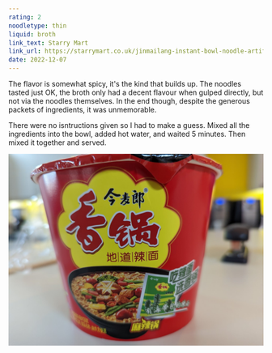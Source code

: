```yaml
---
rating: 2
noodletype: thin
liquid: broth
link_text: Starry Mart
link_url: https://starrymart.co.uk/jinmailang-instant-bowl-noodle-artificial-hotpot-with-spicy-beef-flavour-130g.html 
date: 2022-12-07
---
```


The flavor is somewhat spicy, it's the kind that builds up.  The noodles tasted just OK, the broth only had a decent flavour when gulped directly, but not via the noodles themselves. In the end though, despite the generous packets of ingredients, it was unmemorable.

There were no isntructions given so I had to make a guess. Mixed all the ingredients into the bowl, added hot water, and waited 5 minutes. Then mixed it together and served.  


![Jinmailang Artificial Hotpot with Spicy Beef Flavour](images/029.jpg)